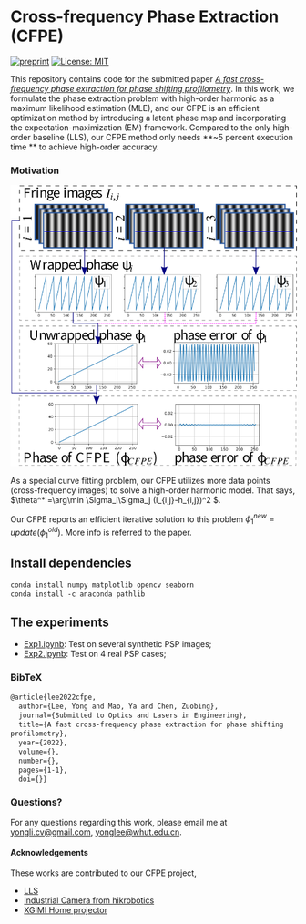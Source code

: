 # Cross-frequency Phase Extraction (CFPE) 


[![preprint](https://img.shields.io/static/v1?label=Journal&message=Submitted_OLEN&color=B31B1B)](https://www.journals.elsevier.com/optics-and-lasers-in-engineering)
[![License: MIT](https://img.shields.io/badge/License-MIT-yellow.svg)](https://opensource.org/licenses/MIT)


This repository contains code for the submitted paper *[A fast cross-frequency phase extraction for phase shifting profilometry](https://doi.org/)*. 
In this work, we formulate the phase extraction problem with high-order harmonic as a maximum likelihood estimation (MLE), and our CFPE is an efficient optimization method by introducing a latent phase map and incorporating the expectation-maximization (EM) framework.
Compared to the only high-order baseline (LLS), our CFPE method only needs **~5 percent execution time ** to achieve high-order accuracy.
### Motivation 
![movie](https://github.com/yongleex/CFPE/blob/main/data/Fig2.png)

As a special curve fitting problem, our CFPE utilizes more data points (cross-frequency images) to solve a high-order harmonic model. That says, $\theta^* =\arg\min \Sigma_i\Sigma_j (I_{i,j}-h_{i,j})^2 $. 

Our CFPE reports an efficient iterative solution to this problem $\phi_1^{new}=update(\phi_1^{old})$. More info is referred to the paper.


## Install dependencies
```
conda install numpy matplotlib opencv seaborn
conda install -c anaconda pathlib
```


## The experiments
* [Exp1.ipynb](https://github.com/yongleex/CFPE/blob/main/Exp1_synthesis.ipynb): Test on several synthetic PSP images;
* [Exp2.ipynb](https://github.com/yongleex/CFPE/blob/main/Exp2_real.ipynb): Test on 4 real PSP cases;


### BibTeX

```
@article{lee2022cfpe,
  author={Lee, Yong and Mao, Ya and Chen, Zuobing},  
  journal={Submitted to Optics and Lasers in Engineering},  
  title={A fast cross-frequency phase extraction for phase shifting profilometry},  
  year={2022},
  volume={},
  number={},
  pages={1-1},
  doi={}}
```

### Questions?
For any questions regarding this work, please email me at [yongli.cv@gmail.com](mailto:yongli.cv@gmail.com), [yonglee@whut.edu.cn](mailto:yonglee@whut.edu.cn).

#### Acknowledgements
These works are contributed to our CFPE project,

* [LLS](https://doi.org/10.1364/OE.384155)
* [Industrial Camera from hikrobotics](https://www.hikrobotics.com/cn/machinevision/visionproduct?typeId=27&id=259)
* [XGIMI Home projector](https://www.xgimi.com/)
